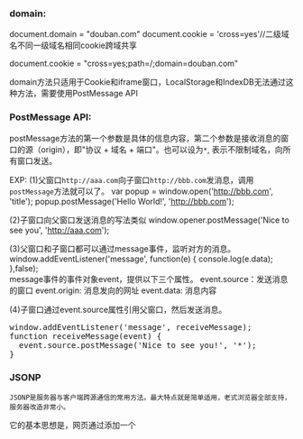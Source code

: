 ### domain:
document.domain = "douban.com"
document.cookie = 'cross=yes'//二级域名不同一级域名相同cookie跨域共享

document.cookie = "cross=yes;path=/;domain=douban.com"

domain方法只适用于Cookie和iframe窗口，LocalStorage和IndexDB无法通过这种方法，需要使用PostMessage API

### PostMessage API:

postMessage方法的第一个参数是具体的信息内容，第二个参数是接收消息的窗口的源（origin），即"协议 + 域名 + 端口"。也可以设为``*``,
表示不限制域名，向所有窗口发送。

EXP:
(1)父窗口``http://aaa.com``向子窗口``http://bbb.com``发消息，调用``postMessage``方法就可以了。
var popup = window.open('http://bbb.com', 'title');
popup.postMessage('Hello World!', 'http://bbb.com');

(2)子窗口向父窗口发送消息的写法类似
window.opener.postMessage('Nice to see you', 'http://aaa.com');

(3)父窗口和子窗口都可以通过message事件，监听对方的消息。
window.addEventListener('message', function(e) {
  console.log(e.data);
},false);			
message事件的事件对象event，提供以下三个属性。
event.source：发送消息的窗口
event.origin: 消息发向的网址
event.data: 消息内容

(4)子窗口通过event.source属性引用父窗口，然后发送消息。

<pre>window.addEventListener('message', receiveMessage);
function receiveMessage(event) {
  event.source.postMessage('Nice to see you!', '*');
} </pre>

### JSONP

	JSONP是服务器与客户端跨源通信的常用方法。最大特点就是简单适用，老式浏览器全部支持，服务器改造非常小。

它的基本思想是，网页通过添加一个<script>元素，向服务器请求JSON数据，这种做法不受同源政策限制；服务器收到请求后，将数据放在一个指定名字的回调函数里传回来。

首先，网页动态插入<script>元素，由它向跨源网址发出请求。

function addScriptTag(src) {
  var script = document.createElement('script');
  script.setAttribute("type","text/javascript");
  script.src = src;
  document.body.appendChild(script);
}

window.onload = function () {
  addScriptTag('http://example.com/ip?callback=foo');
}

function foo(data) {
  console.log('Your public IP address is: ' + data.ip);
};
上面代码通过动态添加<script>元素，向服务器example.com发出请求。注意，该请求的查询字符串有一个callback参数，用来指定回调函数的名字，这对于JSONP是必需的。

服务器收到这个请求以后，会将数据放在回调函数的参数位置返回。


foo({
  "ip": "8.8.8.8"
});
由于<script>元素请求的脚本，直接作为代码运行。这时，只要浏览器定义了foo函数，该函数就会立即调用。作为参数的JSON数据被视为JavaScript对象，而不是字符串，因此避免了使用JSON.parse的步骤。


### WebSocket




var xhr = new XMLHttpRequest();
xhr.withCredentials = true;//简单请求附带cookie
